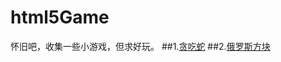 # html5Game
怀旧吧，收集一些小游戏，但求好玩。
##1.[贪吃蛇](https://game.cblog.site/snake.html)
##2.[俄罗斯方块](https://game.cblog.site/round.html)

